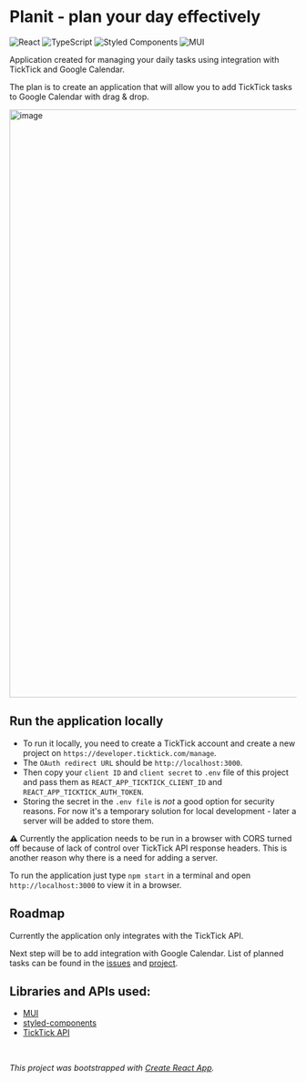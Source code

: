 # Planit - plan your day effectively
![React](https://img.shields.io/badge/react-%2320232a.svg?style=for-the-badge&logo=react&logoColor=%2361DAFB) ![TypeScript](https://img.shields.io/badge/typescript-%23007ACC.svg?style=for-the-badge&logo=typescript&logoColor=white) ![Styled Components](https://img.shields.io/badge/styled--components-DB7093?style=for-the-badge&logo=styled-components&logoColor=white) ![MUI](https://img.shields.io/badge/MUI-%230081CB.svg?style=for-the-badge&logo=mui&logoColor=white)

Application created for managing your daily tasks using integration with TickTick and Google Calendar.

The plan is to create an application that will allow you to add TickTick tasks to Google Calendar with drag & drop.

<img width="1033" alt="image" src="https://github.com/mwrz/planit/assets/18627402/d12084da-fffe-46bf-b29c-be46f2fcedd2">


## Run the application locally

- To run it locally, you need to create a TickTick account and create a new project on `https://developer.ticktick.com/manage`.
- The `OAuth redirect URL` should be `http://localhost:3000`.
- Then copy your `client ID` and `client secret` to `.env` file of this project and pass them as `REACT_APP_TICKTICK_CLIENT_ID` and `REACT_APP_TICKTICK_AUTH_TOKEN`.
- Storing the secret in the `.env file` is _not_ a good option for security reasons. For now it's a temporary solution for local development - later a server will be added to store them.

⚠️ Currently the application needs to be run in a browser with CORS turned off because of lack of control over TickTick API response headers. This is another reason why there is a need for adding a server.

To run the application just type `npm start` in a terminal and open `http://localhost:3000` to view it in a browser.

## Roadmap

Currently the application only integrates with the TickTick API.

Next step will be to add integration with Google Calendar. List of planned tasks can be found in the [issues](https://github.com/mwrz/planit/issues) and [project](https://github.com/users/mwrz/projects/1/views/1).

## Libraries and APIs used:

- [MUI](https://mui.com/material-ui/)
- [styled-components](https://styled-components.com/)
- [TickTick API](https://developer.ticktick.com/docs#/openapi)

<br>

_This project was bootstrapped with [Create React App](https://github.com/facebook/create-react-app)._
